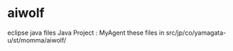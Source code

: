 # aiwolf

eclipse java files
Java Project : MyAgent
these files in src/jp/co/yamagata-u/st/momma/aiwolf/
